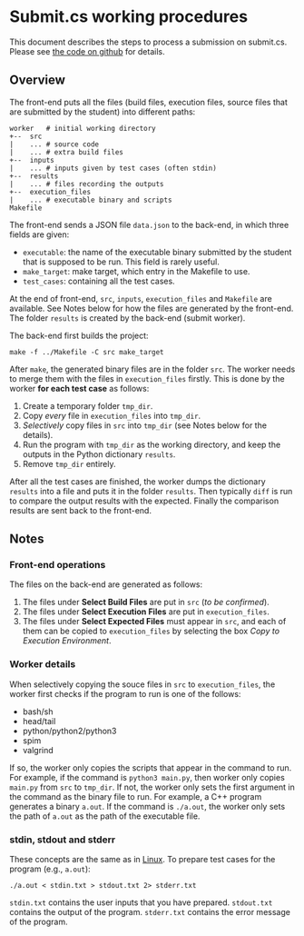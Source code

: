 # Submit.cs working procedures
This document describes the steps to process a submission on submit.cs.
Please see [the code on github](https://github.com/ucsb-cs/submit/blob/master/submit/workers/worker.py) for details.

## Overview
The front-end puts all the files (build files, execution files, source files that are submitted by the student) into different paths:
```
worker   # initial working directory
+--  src
|    ... # source code
|    ... # extra build files
+--  inputs
|    ... # inputs given by test cases (often stdin)
+--  results
|    ... # files recording the outputs
+--  execution_files
|    ... # executable binary and scripts
Makefile
```
The front-end sends a JSON file ``data.json`` to the back-end, in which three fields are given:
* ``executable``: the name of the executable binary submitted by the student that is supposed to be run. This field is rarely useful.
* ``make_target``: make target, which entry in the Makefile to use.
* ``test_cases``: containing all the test cases.

At the end of front-end, ``src``, ``inputs``, ``execution_files`` and ``Makefile`` are available. 
See Notes below for how the files are generated by the front-end.
The folder ``results`` is created by the back-end (submit worker). 

The back-end first builds the project:
```
make -f ../Makefile -C src make_target
```
After ``make``, the generated binary files are in the folder ``src``. The worker needs to merge them with the files in ``execution_files`` firstly. This is done by the worker **for each test case** as follows:
1. Create a temporary folder ``tmp_dir``.
2. Copy *every* file in ``execution_files`` into ``tmp_dir``.
3. *Selectively* copy files in ``src`` into ``tmp_dir`` (see Notes below for the details).
4. Run the program with ``tmp_dir`` as the working directory, and keep the outputs in the Python dictionary ``results``.
5. Remove ``tmp_dir`` entirely.

After all the test cases are finished, the worker dumps the dictionary ``results`` into a file and puts it in the folder ``results``. Then typically ``diff`` is run to compare the output results with the expected. Finally the comparison results are sent back to the front-end. 

## Notes
### Front-end operations
The files on the back-end are generated as follows:
1. The files under **Select Build Files** are put in ``src`` (*to be confirmed*).
2. The files under **Select Execution Files** are put in ``execution_files``.
3. The files under **Select Expected Files** must appear in ``src``, and each of them can be copied to ``execution_files`` by selecting the box *Copy to Execution Environment*.

### Worker details
When selectively copying the souce files in ``src`` to ``execution_files``, the worker first checks if the program to run is one of the follows:
* bash/sh
* head/tail
* python/python2/python3
* spim
* valgrind

If so, the worker only copies the scripts that appear in the command to run. For example, if the command is ``python3 main.py``, then worker only copies ``main.py`` from ``src`` to ``tmp_dir``.
If not, the worker only sets the first argument in the command as the binary file to run. For example, a C++ program generates a binary ``a.out``. If the command is ``./a.out``, the worker only sets the path of ``a.out`` as the path of the executable file.

### stdin, stdout and stderr
These concepts are the same as in [Linux](https://en.wikipedia.org/wiki/Standard_streams).
To prepare test cases for the program (e.g., ``a.out``):
```
./a.out < stdin.txt > stdout.txt 2> stderr.txt
```
``stdin.txt`` contains the user inputs that you have prepared.
``stdout.txt`` contains the output of the program.
``stderr.txt`` contains the error message of the program.

